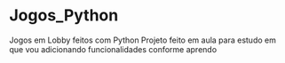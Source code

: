 # Jogos_Python
Jogos em Lobby feitos com Python
Projeto feito em aula para estudo em que vou adicionando funcionalidades conforme aprendo